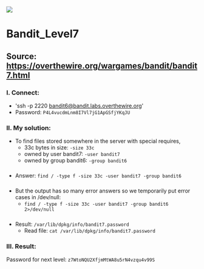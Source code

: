 # ![](https://overthewire.org/img/domokitten.png)

# Bandit_Level7

## Source: <https://overthewire.org/wargames/bandit/bandit7.html>

### I. Connect:
- 'ssh -p 2220 bandit6@bandit.labs.overthewire.org'
- Password: `P4L4vucdmLnm8I7Vl7jG1ApGSfjYKqJU`

### II. My solution:
- To find files stored somewhere in the server with special requires,
  - 33c bytes in size:  `-size 33c`
  - owned by user bandit7: `-user bandit7`
  - owned by group bandit6: `-group bandit6`
###
- Answer: `find / -type f -size 33c -user bandit7 -group bandit6`
###
- But the output has so many error answers so we temporarily put error cases in /dev/null:
  - `find / -type f -size 33c -user bandit7 -group bandit6 2>/dev/null`
###
- Result: `/var/lib/dpkg/info/bandit7.password`
  - Read file: `cat /var/lib/dpkg/info/bandit7.password`
###
 

### III. Result:
Password for next level: `z7WtoNQU2XfjmMtWA8u5rN4vzqu4v99S`